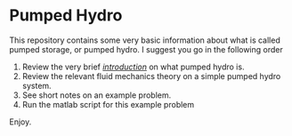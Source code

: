 # Pumped Hydro
This repository contains some very basic information about what is called pumped storage, or pumped hydro. I suggest you go in the following order
1. Review the very brief [*introduction*](intro.md) on what pumped hydro is.
2. Review the relevant fluid mechanics theory on a simple pumped hydro system.
3. See short notes on an example problem.
4. Run the matlab script for this example problem

Enjoy.

